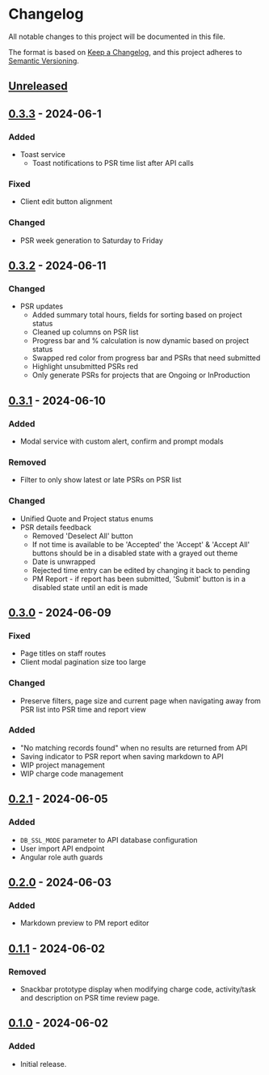 # Changelog

All notable changes to this project will be documented in this file.

The format is based on [Keep a Changelog](https://keepachangelog.com/en/1.1.0/),
and this project adheres to [Semantic Versioning](https://semver.org/spec/v2.0.0.html).

## [Unreleased]

## [0.3.3] - 2024-06-1

### Added
- Toast service
  - Toast notifications to PSR time list after API calls

### Fixed
- Client edit button alignment

### Changed
- PSR week generation to Saturday to Friday

## [0.3.2] - 2024-06-11

### Changed
- PSR updates
  - Added summary total hours, fields for sorting based on project status
  - Cleaned up columns on PSR list
  - Progress bar and % calculation is now dynamic based on project status
  - Swapped red color from progress bar and PSRs that need submitted
  - Highlight unsubmitted PSRs red
  - Only generate PSRs for projects that are Ongoing or InProduction

## [0.3.1] - 2024-06-10

### Added
- Modal service with custom alert, confirm and prompt modals

### Removed
- Filter to only show latest or late PSRs on PSR list

### Changed
- Unified Quote and Project status enums
- PSR details feedback
  - Removed 'Deselect All' button
  - If not time is available to be 'Accepted' the 'Accept' & 'Accept All' buttons should be in a disabled state with a grayed out theme
  - Date is unwrapped
  - Rejected time entry can be edited by changing it back to pending
  - PM Report - if report has been submitted, 'Submit' button is in a disabled state until an edit is made

## [0.3.0] - 2024-06-09

### Fixed
- Page titles on staff routes
- Client modal pagination size too large

### Changed
- Preserve filters, page size and current page when navigating away from PSR list into PSR time and report view

### Added
- "No matching records found" when no results are returned from API
- Saving indicator to PSR report when saving markdown to API
- WIP project management
- WIP charge code management

## [0.2.1] - 2024-06-05

### Added
- `DB_SSL_MODE` parameter to API database configuration
- User import API endpoint
- Angular role auth guards

## [0.2.0] - 2024-06-03

### Added
- Markdown preview to PM report editor

## [0.1.1] - 2024-06-02

### Removed
- Snackbar prototype display when modifying charge code, activity/task and description on PSR time review page.

## [0.1.0] - 2024-06-02

### Added
- Initial release.

[unreleased]: https://github.com/sancsoft/hq/compare/v0.3.3...HEAD
[0.3.3]: https://github.com/sancsoft/hq/compare/v0.3.2...v0.3.3
[0.3.2]: https://github.com/sancsoft/hq/compare/v0.3.1...v0.3.2
[0.3.1]: https://github.com/sancsoft/hq/compare/v0.3.0...v0.3.1
[0.3.0]: https://github.com/sancsoft/hq/releases/tag/v0.3.0
[0.2.1]: https://github.com/sancsoft/hq/compare/v0.2.0...v0.2.1
[0.2.0]: https://github.com/sancsoft/hq/releases/tag/v0.2.0
[0.1.1]: https://github.com/sancsoft/hq/compare/v0.1.0...v0.1.1
[0.1.0]: https://github.com/sancsoft/hq/releases/tag/v0.1.0